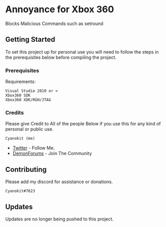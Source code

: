 # Annoyance for Xbox 360

Blocks Malicious Commands such as setround

## Getting Started

To set this project up for personal use you will need to follow the steps in the prerequisites below before compiling the project.

### Prerequisites

Requirements: 
```
Visual Studio 2010 or >
Xbox360 SDK
Xbox360 XDK/RGH/JTAG
```

### Credits

Please give Credit to All of the people Below if you use this for any kind of personal or public use.

```
Cyanokit (me)
```

* [Twitter](https://twitter.com/cyanokit) - Follow Me.
* [DemonForums](https://demonforums.net/) - Join The Community

## Contributing

Please add my discord for assistance or donations.
```
Cyanokit#7623
```

## Updates

Updates are no longer being pushed to this project.

